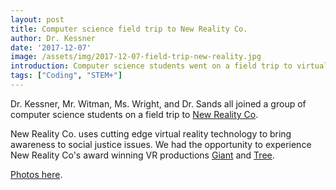 ```yaml
---
layout: post
title: Computer science field trip to New Reality Co.
author: Dr. Kessner
date: '2017-12-07'
image: /assets/img/2017-12-07-field-trip-new-reality.jpg
introduction: Computer science students went on a field trip to virtual reality (VR) production company New Reality Co.
tags: ["Coding", "STEM+"]
---
```


Dr. Kessner, Mr. Witman, Ms. Wright, and Dr. Sands all joined a group of
computer science students on a field trip to 
[New Reality Co](http://newreality.co/).

New Reality Co. uses cutting edge virtual reality technology to bring awareness
to social justice issues.  We had the opportunity to experience New Reality
Co's award winning VR productions [Giant](http://giantofficial.com/) and
[Tree](https://www.treeofficial.com/).

[Photos here](https://photos.app.goo.gl/p6htTcjsICXWpXhF3).

